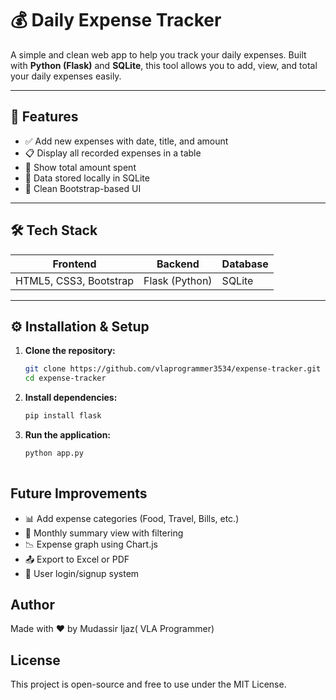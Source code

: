 # 💰 Daily Expense Tracker

A simple and clean web app to help you track your daily expenses. Built with **Python (Flask)** and **SQLite**, this tool allows you to add, view, and total your daily expenses easily.

---

## 🚀 Features

- ✅ Add new expenses with date, title, and amount  
- 📋 Display all recorded expenses in a table  
- 💸 Show total amount spent  
- 💾 Data stored locally in SQLite  
- 🎨 Clean Bootstrap-based UI

---

## 🛠️ Tech Stack

| Frontend               | Backend        | Database |
|------------------------|----------------|----------|
| HTML5, CSS3, Bootstrap | Flask (Python) | SQLite   |

---

## ⚙️ Installation & Setup

1. **Clone the repository:**
   ```bash
   git clone https://github.com/vlaprogrammer3534/expense-tracker.git
   cd expense-tracker
2. **Install dependencies:**
   ```bash
   pip install flask
3. **Run the application:**
   ```bash
   python app.py
  
##  Future Improvements
- 📊 Add expense categories (Food, Travel, Bills, etc.)
- 📆 Monthly summary view with filtering
- 📉 Expense graph using Chart.js
- 📤 Export to Excel or PDF
- 🔐 User login/signup system

##  Author
Made with ❤️ by Mudassir Ijaz( VLA Programmer)

## License
This project is open-source and free to use under the MIT License.
